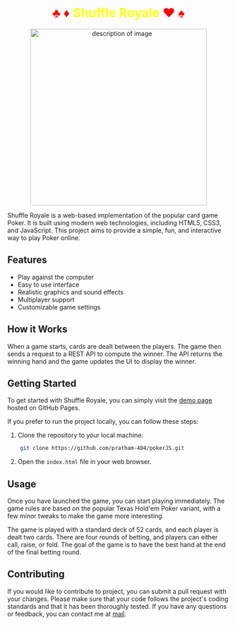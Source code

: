 <h1 align="Center">
    <span style="color:red">♣ ♦</span>
    <span style="color:yellow">Shuffle Royale</span>
    <span style="color:red">♥ ♠</span>
</h1>
<p align="center">
    <img src="https://i.pinimg.com/originals/11/43/60/11436033e411fa09b480f70d8fa96fac.png" alt="description of image" class="center" style="height: 400px; width: 400px">
</p>

Shuffle Royale is a web-based implementation of the popular card game Poker. It is built using modern web technologies, including HTML5, CSS3, and JavaScript. This project aims to provide a simple, fun, and interactive way to play Poker online.

## Features

- Play against the computer
- Easy to use interface
- Realistic graphics and sound effects
- Multiplayer support
- Customizable game settings

## How it Works

When a game starts, cards are dealt between the players. The game then sends a request to a REST API to compute the winner. The API returns the winning hand and the game updates the UI to display the winner.

## Getting Started

To get started with Shuffle Royale, you can simply visit the [demo page](https://pratham-404.github.io/pokerJS/) hosted on GitHub Pages.

If you prefer to run the project locally, you can follow these steps:

1. Clone the repository to your local machine:
```bash
    git clone https://github.com/pratham-404/pokerJS.git

```
2. Open the `index.html` file in your web browser.

## Usage

Once you have launched the game, you can start playing immediately. The game rules are based on the popular Texas Hold'em Poker variant, with a few minor tweaks to make the game more interesting.

The game is played with a standard deck of 52 cards, and each player is dealt two cards. There are four rounds of betting, and players can either call, raise, or fold. The goal of the game is to have the best hand at the end of the final betting round.

## Contributing

If you would like to contribute to project, you can submit a pull request with your changes. Please make sure that your code follows the project's coding standards and that it has been thoroughly tested.
If you have any questions or feedback, you can contact me at [mail](prathamloya12345@gmail.com).
